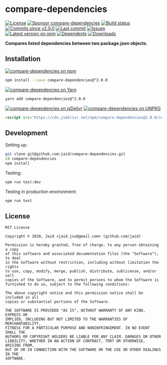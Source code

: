 # compare-dependencies


<a href="https://raw.githubusercontent.com/jaid/compare-dependencies/master/license.txt"><img src="https://img.shields.io/github/license/jaid/compare-dependencies?style=flat-square" alt="License"/></a> <a href="https://github.com/sponsors/jaid"><img src="https://img.shields.io/badge/<3-Sponsor-FF45F1?style=flat-square" alt="Sponsor compare-dependencies"/></a>
<a href="https://actions-badge.atrox.dev/jaid/compare-dependencies/goto"><img src="https://img.shields.io/endpoint.svg?style=flat-square&url=https%3A%2F%2Factions-badge.atrox.dev%2Fjaid%2Fcompare-dependencies%2Fbadge" alt="Build status"/></a> <a href="https://github.com/jaid/compare-dependencies/commits"><img src="https://img.shields.io/github/commits-since/jaid/compare-dependencies/v2.0.0?style=flat-square&logo=github" alt="Commits since v2.0.0"/></a> <a href="https://github.com/jaid/compare-dependencies/commits"><img src="https://img.shields.io/github/last-commit/jaid/compare-dependencies?style=flat-square&logo=github" alt="Last commit"/></a> <a href="https://github.com/jaid/compare-dependencies/issues"><img src="https://img.shields.io/github/issues/jaid/compare-dependencies?style=flat-square&logo=github" alt="Issues"/></a>  
<a href="https://npmjs.com/package/compare-dependencies"><img src="https://img.shields.io/npm/v/compare-dependencies?style=flat-square&logo=npm&label=latest%20version" alt="Latest version on npm"/></a> <a href="https://github.com/jaid/compare-dependencies/network/dependents"><img src="https://img.shields.io/librariesio/dependents/npm/compare-dependencies?style=flat-square&logo=npm" alt="Dependents"/></a> <a href="https://npmjs.com/package/compare-dependencies"><img src="https://img.shields.io/npm/dm/compare-dependencies?style=flat-square&logo=npm" alt="Downloads"/></a>

**Compares listed dependencies between two package.json objects.**















## Installation
<a href="https://npmjs.com/package/compare-dependencies"><img src="https://img.shields.io/badge/npm-compare--dependencies-C23039?style=flat-square&logo=npm" alt="compare-dependencies on npm"/></a>
```bash
npm install --save compare-dependencies@^2.0.0
```
<a href="https://yarnpkg.com/package/compare-dependencies"><img src="https://img.shields.io/badge/Yarn-compare--dependencies-2F8CB7?style=flat-square&logo=yarn&logoColor=white" alt="compare-dependencies on Yarn"/></a>
```bash
yarn add compare-dependencies@^2.0.0
```
<a href="https://jsdelivr.com/package/npm/compare-dependencies/"><img src="https://img.shields.io/badge/jsDelivr-compare--dependencies-orange?style=flat-square&logo=html5&logoColor=white" alt="compare-dependencies on jsDelivr"/></a> <a href="https://unpkg.com/browse/compare-dependencies/"><img src="https://img.shields.io/badge/UNPKG-compare--dependencies-orange?style=flat-square&logo=html5&logoColor=white" alt="compare-dependencies on UNPKG"/></a>
```html
<script src="https://cdn.jsdelivr.net/npm/compare-dependencies@2.0.0/index.js"/>
```







## Development



Setting up:
```bash
git clone git@github.com:jaid/compare-dependencies.git
cd compare-dependencies
npm install
```
Testing:
```bash
npm run test:dev
```
Testing in production environment:
```bash
npm run test
```


## License
```text
MIT License

Copyright © 2020, Jaid <jaid.jsx@gmail.com> (github.com/jaid)

Permission is hereby granted, free of charge, to any person obtaining a copy
of this software and associated documentation files (the "Software"), to deal
in the Software without restriction, including without limitation the rights
to use, copy, modify, merge, publish, distribute, sublicense, and/or sell
copies of the Software, and to permit persons to whom the Software is
furnished to do so, subject to the following conditions:

The above copyright notice and this permission notice shall be included in all
copies or substantial portions of the Software.

THE SOFTWARE IS PROVIDED "AS IS", WITHOUT WARRANTY OF ANY KIND, EXPRESS OR
IMPLIED, INCLUDING BUT NOT LIMITED TO THE WARRANTIES OF MERCHANTABILITY,
FITNESS FOR A PARTICULAR PURPOSE AND NONINFRINGEMENT. IN NO EVENT SHALL THE
AUTHORS OR COPYRIGHT HOLDERS BE LIABLE FOR ANY CLAIM, DAMAGES OR OTHER
LIABILITY, WHETHER IN AN ACTION OF CONTRACT, TORT OR OTHERWISE, ARISING FROM,
OUT OF OR IN CONNECTION WITH THE SOFTWARE OR THE USE OR OTHER DEALINGS IN THE
SOFTWARE.
```
